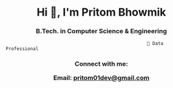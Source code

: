 <h1 align="center">Hi 👋, I'm Pritom Bhowmik</h1>
<h3 align="center"> B.Tech. in Computer Science & Engineering </h3>



                                                        🔭 Data Professional



<h3 align="center">Connect with me:

Email: pritom01dev@gmail.com </h3>
<p align="center">
</p>








